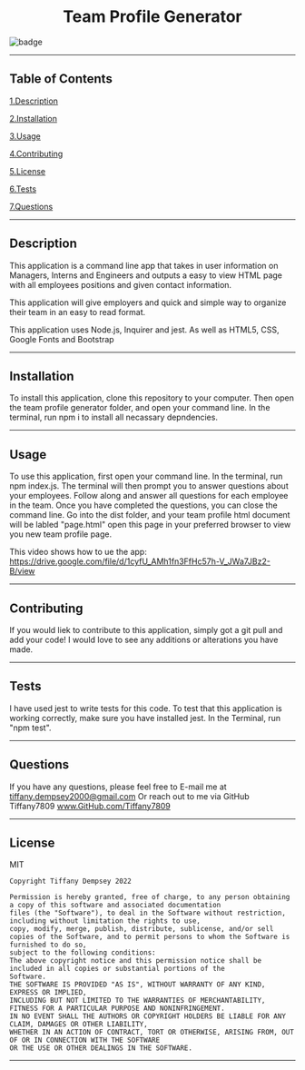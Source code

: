  <h1 align="center">Team Profile Generator</h1>
  
  ![badge](https://img.shields.io/badge/license-MIT-brightgreen)
  ***

  ## Table of Contents

  <a href="#description">1.Description </a>

  <a href="#install">2.Installation </a>

  <a href="#use">3.Usage </a>

  <a href="#contribute">4.Contributing </a>

  <a href="#license">5.License </a> 

  <a href="#test">6.Tests </a>

  <a href="#questions">7.Questions </a>
  ***


  <h2 id="describe">Description</h2>

  This application is a command line app that takes in user information on Managers, Interns and Engineers and outputs a easy to view HTML page with all employees positions and given contact information.

  This application will give employers and quick and simple way to organize their team in an easy to read format.

  This application uses Node.js, Inquirer and jest. As well as HTML5, CSS, Google Fonts and Bootstrap

  
  ***

  <h2 id="install">Installation</h2>
  To install this application, clone this repository to your computer.
  Then open the team profile generator folder, and open your command line.
  In the terminal, run npm i to install all necassary depndencies.

  
  ***

  <h2 id="use">Usage</h2>

  To use this application, first open your command line.
  In the terminal, run npm index.js.
  The terminal will then prompt you to answer questions about your employees.
  Follow along and answer all questions for each employee in the team. 
  Once you have completed the questions, you can close the command line.
  Go into the dist folder, and your team profile html document will be labled "page.html"
  open this page in your preferred browser to view you new team profile page.
  
  This video shows how to ue the app:
  https://drive.google.com/file/d/1cyfU_AMh1fn3FfHc57h-V_JWa7JBz2-B/view

  
  ***
      
  <h2 id="contribute">Contributing</h2>

  If you would liek to contribute to this application, simply got a git pull and add your code! I would love to see any additions or alterations you have made.
  ***

  <h2 id="test"> Tests </h2>
  I have used jest to write tests for this code.
  To test that this application is working correctly, make sure you have installed jest.
  In the Terminal, run "npm test".

  ***


  <h2 id="questions">Questions</h2>

  If you have any questions, please feel free to E-mail me at tiffany.dempsey2000@gmail.com
  Or reach out to me via GitHub
  Tiffany7809
  www.GitHub.com/Tiffany7809

  ***


  <h2 id="license">License</h2>
  MIT
  
    Copyright Tiffany Dempsey 2022

    Permission is hereby granted, free of charge, to any person obtaining a copy of this software and associated documentation 
    files (the "Software"), to deal in the Software without restriction, including without limitation the rights to use, 
    copy, modify, merge, publish, distribute, sublicense, and/or sell copies of the Software, and to permit persons to whom the Software is furnished to do so, 
    subject to the following conditions:
    The above copyright notice and this permission notice shall be included in all copies or substantial portions of the 
    Software.
    THE SOFTWARE IS PROVIDED "AS IS", WITHOUT WARRANTY OF ANY KIND, EXPRESS OR IMPLIED, 
    INCLUDING BUT NOT LIMITED TO THE WARRANTIES OF MERCHANTABILITY, FITNESS FOR A PARTICULAR PURPOSE AND NONINFRINGEMENT. 
    IN NO EVENT SHALL THE AUTHORS OR COPYRIGHT HOLDERS BE LIABLE FOR ANY CLAIM, DAMAGES OR OTHER LIABILITY, 
    WHETHER IN AN ACTION OF CONTRACT, TORT OR OTHERWISE, ARISING FROM, OUT OF OR IN CONNECTION WITH THE SOFTWARE 
    OR THE USE OR OTHER DEALINGS IN THE SOFTWARE.
    


  ***
  
